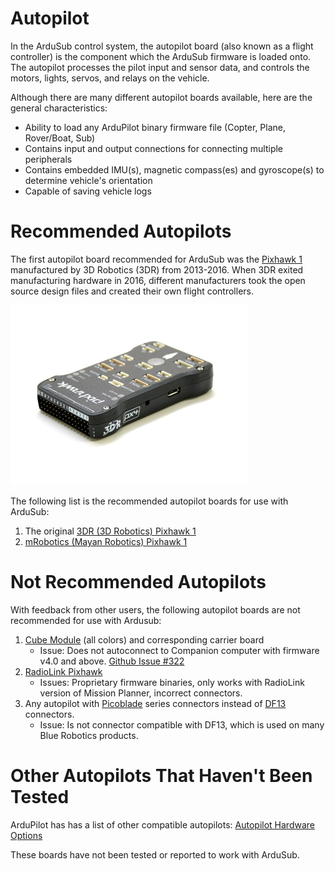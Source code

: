 # Autopilot

In the ArduSub control system, the autopilot board (also known as a flight controller) is the component which the ArduSub firmware is loaded onto. The autopilot processes the pilot input and sensor data, and controls the motors, lights, servos, and relays on the vehicle.

Although there are many different autopilot boards available, here are the general characteristics:
* Ability to load any ArduPilot binary firmware file (Copter, Plane, Rover/Boat, Sub)
* Contains input and output connections for connecting multiple peripherals
* Contains embedded IMU(s), magnetic compass(es) and gyroscope(s) to determine vehicle's orientation
* Capable of saving vehicle logs

# Recommended Autopilots

The first autopilot board recommended for ArduSub was the [Pixhawk 1](https://docs.px4.io/v1.10/en/flight_controller/pixhawk.html) manufactured by 3D Robotics (3DR) from 2013-2016. When 3DR exited manufacturing hardware in 2016, different manufacturers took the open source design files and created their own flight controllers. 

<img src="/images/hardware/pixhawk.png" class="img-responsive img-center" style="max-height:600px;">

The following list is the recommended autopilot boards for use with ArduSub:
1. The original [3DR (3D Robotics) Pixhawk 1](https://docs.px4.io/v1.10/en/flight_controller/pixhawk.html)
2. [mRobotics (Mayan Robotics) Pixhawk 1](https://docs.px4.io/v1.10/en/flight_controller/mro_pixhawk.html)

# Not Recommended Autopilots

With feedback from other users, the following autopilot boards are not recommended for use with Ardusub:

1. [Cube Module](https://docs.cubepilot.org/user-guides/autopilot/the-cube-module-overview) (all colors) and corresponding carrier board
    * Issue: Does not autoconnect to Companion computer with firmware v4.0 and above. [Github Issue #322](https://github.com/bluerobotics/companion/issues/322)
2. [RadioLink Pixhawk](https://www.foxtechfpv.com/pixhawk-autopilot-combo.html) 
    * Issues: Proprietary firmware binaries, only works with RadioLink version of Mission Planner, incorrect connectors.
3. Any autopilot with [Picoblade](https://www.molex.com/molex/products/family/picoblade) series connectors instead of [DF13](https://bluerobotics.com/learn/wl-connector-standard/#hirose-df13-series-not-recommended-for-new-designs) connectors.
    * Issue: Is not connector compatible with DF13, which is used on many Blue Robotics products.

# Other Autopilots That Haven't Been Tested

ArduPilot has has a list of other compatible autopilots: [Autopilot Hardware Options](https://ardupilot.org/copter/docs/common-autopilots.html)

These boards have not been tested or reported to work with ArduSub. 
